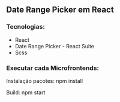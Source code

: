 ## Date Range Picker em React

### Tecnologias:

- React
- Date Range Picker - React Suite
- Scss

### Executar cada Microfrontends:

Instalação pacotes: npm install

Build: npm start
